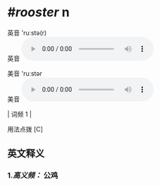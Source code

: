 # ***\#rooster*** n
英音 'ruːstə(r)  
英音
<audio src="./media/rooster-B.aac" controls="controls"></audio>

美音 'ruːstər  
美音
<audio src="./media/rooster.aac" controls="controls"></audio>



| 词频 1 |  

用法点拨  [C]

英文释义
---
### 1.*高义频：* **公鸡**  


